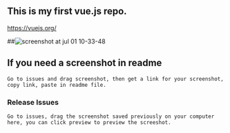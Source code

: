 ## This is my first vue.js repo.

<a>https://vuejs.org/</a>


##![screenshot at jul 01 10-33-48](https://user-images.githubusercontent.com/20154419/27760533-e743637c-5e49-11e7-8fc6-11c529305887.png) 

## If you need a screenshot in readme
```
Go to issues and drag screenshot, then get a link for your screenshot, copy link, paste in readme file.
```

### Release Issues
```
Go to issues, drag the screenshot saved previously on your computer here, you can click preview to preview the screeshot.
```


